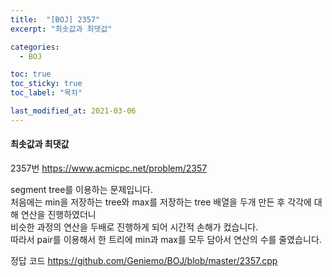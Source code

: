```yaml
---
title:  "[BOJ] 2357"
excerpt: "최솟값과 최댓값"

categories:
  - BOJ

toc: true
toc_sticky: true
toc_label: "목차"

last_modified_at: 2021-03-06
---
```


#### 최솟값과 최댓값

2357번 <https://www.acmicpc.net/problem/2357>

segment tree를 이용하는 문제입니다.<br>
처음에는 min을 저장하는 tree와 max를 저장하는 tree 배열을 두개 만든 후 각각에 대해 연산을 진행하였더니<br>
비슷한 과정의 연산을 두배로 진행하게 되어 시간적 손해가 컸습니다.<br>
따라서 pair를 이용해서 한 트리에 min과 max를 모두 담아서 연산의 수를 줄였습니다.

정답 코드 <https://github.com/Geniemo/BOJ/blob/master/2357.cpp>